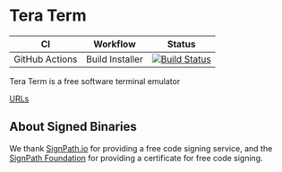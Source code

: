 ﻿# Tera Term

| CI | Workflow | Status |
|----|----------|--------|
| GitHub Actions | Build Installer | [![Build Status](https://github.com/TeraTermProject/teraterm/actions/workflows/msbuild.yml/badge.svg)](https://github.com/TeraTermProject/teraterm/actions/workflows/msbuild.yml) |


Tera Term is a free software terminal emulator

[URLs](https://github.com/TeraTermProject/teraterm/wiki/Urls)

## About Signed Binaries

We thank [SignPath.io](https://signpath.io) for providing a free code signing service, and the [SignPath Foundation](https://signpath.org/) for providing a certificate for free code signing.

